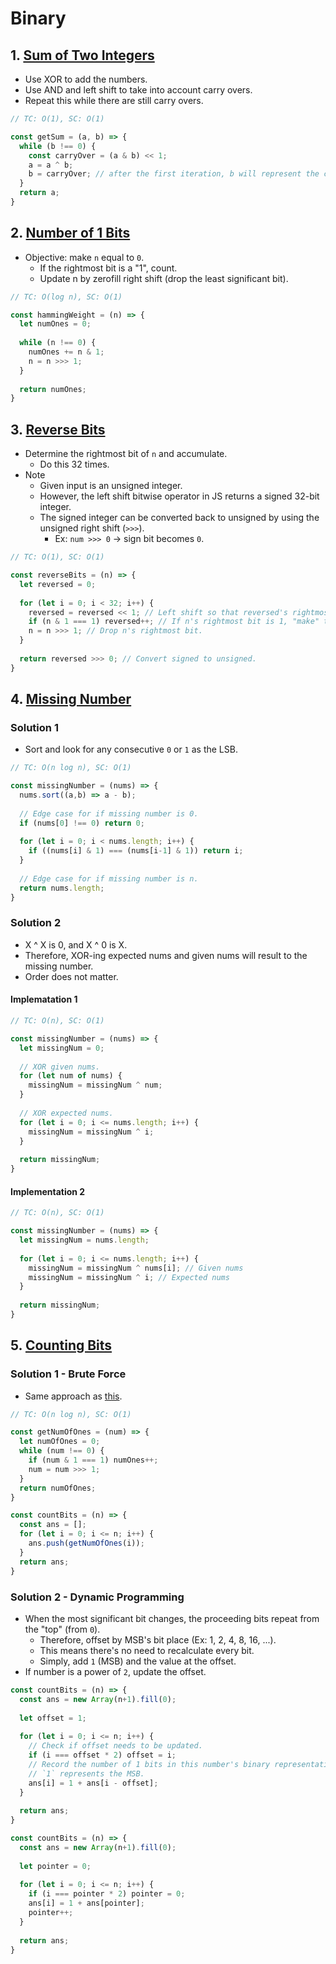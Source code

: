# Binary

## 1. [Sum of Two Integers](https://leetcode.com/problems/sum-of-two-integers/)
- Use XOR to add the numbers.
- Use AND and left shift to take into account carry overs.
- Repeat this while there are still carry overs.
```js
// TC: O(1), SC: O(1)

const getSum = (a, b) => {
  while (b !== 0) {
    const carryOver = (a & b) << 1;
    a = a ^ b;
    b = carryOver; // after the first iteration, b will represent the carry over.
  }
  return a;
}
```

## 2. [Number of 1 Bits](https://leetcode.com/problems/number-of-1-bits/)
- Objective: make `n` equal to `0`.
  - If the rightmost bit is a "1", count.
  - Update n by zerofill right shift (drop the least significant bit).
```js
// TC: O(log n), SC: O(1)

const hammingWeight = (n) => {
  let numOnes = 0;
  
  while (n !== 0) {
    numOnes += n & 1;
    n = n >>> 1;
  }
  
  return numOnes;
}
```

## 3. [Reverse Bits](https://leetcode.com/problems/reverse-bits/)
- Determine the rightmost bit of `n` and accumulate.
  - Do this 32 times.
- Note
  - Given input is an unsigned integer.
  - However, the left shift bitwise operator in JS returns a signed 32-bit integer.
  - The signed integer can be converted back to unsigned by using the unsigned right shift (`>>>`).
    - Ex: `num >>> 0` &rarr; sign bit becomes `0`.
```js
// TC: O(1), SC: O(1)

const reverseBits = (n) => {
  let reversed = 0;
  
  for (let i = 0; i < 32; i++) {
    reversed = reversed << 1; // Left shift so that reversed's rightmost bit is 0.
    if (n & 1 === 1) reversed++; // If n's rightmost bit is 1, "make" the reversed's rightmost bit 1 as well.
    n = n >>> 1; // Drop n's rightmost bit.
  }
  
  return reversed >>> 0; // Convert signed to unsigned.
}
```

## 4. [Missing Number](https://leetcode.com/problems/missing-number/)
### Solution 1
- Sort and look for any consecutive `0` or `1` as the LSB.
```js
// TC: O(n log n), SC: O(1)

const missingNumber = (nums) => {
  nums.sort((a,b) => a - b);
  
  // Edge case for if missing number is 0.
  if (nums[0] !== 0) return 0;
  
  for (let i = 0; i < nums.length; i++) {
    if ((nums[i] & 1) === (nums[i-1] & 1)) return i;
  }
  
  // Edge case for if missing number is n.
  return nums.length;
}
```
### Solution 2
- X ^ X is 0, and X ^ 0 is X.
- Therefore, XOR-ing expected nums and given nums will result to the missing number.
- Order does not matter.
#### Implematation 1
```js
// TC: O(n), SC: O(1)

const missingNumber = (nums) => {
  let missingNum = 0;
  
  // XOR given nums.
  for (let num of nums) {
    missingNum = missingNum ^ num;
  }
  
  // XOR expected nums.
  for (let i = 0; i <= nums.length; i++) {
    missingNum = missingNum ^ i;
  }
  
  return missingNum;
}
```
#### Implementation 2
```js
// TC: O(n), SC: O(1)

const missingNumber = (nums) => {
  let missingNum = nums.length;
  
  for (let i = 0; i <= nums.length; i++) {
    missingNum = missingNum ^ nums[i]; // Given nums
    missingNum = missingNum ^ i; // Expected nums
  }
  
  return missingNum;
}
```

## 5. [Counting Bits](https://leetcode.com/problems/counting-bits/)
### Solution 1 - Brute Force
- Same approach as [this](#2-number-of-1-bits).
```js
// TC: O(n log n), SC: O(1)

const getNumOfOnes = (num) => {
  let numOfOnes = 0;
  while (num !== 0) {
    if (num & 1 === 1) numOnes++;
    num = num >>> 1;
  }
  return numOfOnes;
}

const countBits = (n) => {
  const ans = [];
  for (let i = 0; i <= n; i++) {
    ans.push(getNumOfOnes(i));
  }
  return ans;
}
```
### Solution 2 - Dynamic Programming
- When the most significant bit changes, the proceeding bits repeat from the "top" (from `0`).
  - Therefore, offset by MSB's bit place (Ex: 1, 2, 4, 8, 16, ...).
  - This means there's no need to recalculate every bit.
  - Simply, add `1` (MSB) and the value at the offset.
- If number is a power of `2`, update the offset.
```js
const countBits = (n) => {
  const ans = new Array(n+1).fill(0);
  
  let offset = 1;
  
  for (let i = 0; i <= n; i++) {
    // Check if offset needs to be updated.
    if (i === offset * 2) offset = i;
    // Record the number of 1 bits in this number's binary representation.
    // `1` represents the MSB.
    ans[i] = 1 + ans[i - offset];
  }
  
  return ans;
}
```
```js
const countBits = (n) => {
  const ans = new Array(n+1).fill(0);
  
  let pointer = 0;
  
  for (let i = 0; i <= n; i++) {
    if (i === pointer * 2) pointer = 0;
    ans[i] = 1 + ans[pointer];
    pointer++;
  }
  
  return ans;
}
```
